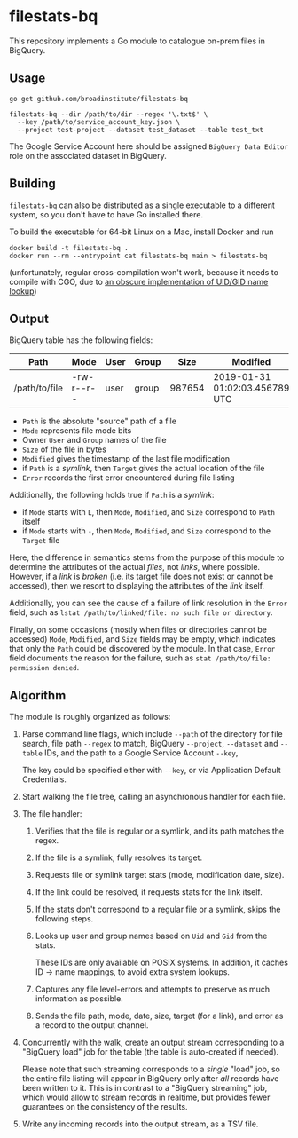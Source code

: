 # filestats-bq

This repository implements a Go module
to catalogue on-prem files in BigQuery.

## Usage

```
go get github.com/broadinstitute/filestats-bq

filestats-bq --dir /path/to/dir --regex '\.txt$' \
  --key /path/to/service_account_key.json \
  --project test-project --dataset test_dataset --table test_txt
```

The Google Service Account here should be assigned
`BigQuery Data Editor` role on the associated dataset in BigQuery.

## Building

`filestats-bq` can also be distributed as a single executable
to a different system, so you don't have to have Go installed there.

To build the executable for 64-bit Linux on a Mac, install Docker and run
```
docker build -t filestats-bq .
docker run --rm --entrypoint cat filestats-bq main > filestats-bq
```
(unfortunately, regular cross-compilation won't work,
because it needs to compile with CGO, due to
[an obscure implementation of UID/GID name lookup](https://golang.org/pkg/os/user/#pkg-overview))

## Output

BigQuery table has the following fields:

| Path          | Mode       | User | Group | Size   |        Modified                | Target               | Error |
| ------------- | ---------- | ---- | ----- | ------ | ------------------------------ | -------------------- | ----- |
| /path/to/file | -rw-r--r-- | user | group | 987654 | 2019-01-31 01:02:03.456789 UTC | /path/to/linked/file | null  |

- `Path` is the absolute "source" path of a file
- `Mode` represents file mode bits
- Owner `User` and `Group` names of the file
- `Size` of the file in bytes
- `Modified` gives the timestamp of the last file modification
- if `Path` is a _symlink_, then `Target` gives the actual location of the file
- `Error` records the first error encountered during file listing

Additionally, the following holds true if `Path` is a _symlink_:
- if `Mode` starts with `L`, then `Mode`, `Modified`, and `Size` correspond to `Path` itself
- if `Mode` starts with `-`, then `Mode`, `Modified`, and `Size` correspond to the `Target` file

Here, the difference in semantics stems from the purpose of this module
to determine the attributes of the actual _files_, not _links_, where possible.
However, if a _link_ is _broken_ (i.e. its target file does not exist
or cannot be accessed), then we resort to displaying the attributes of the _link_ itself.

Additionally, you can see the cause of a failure of link resolution
in the `Error` field, such as `lstat /path/to/linked/file: no such file or directory`.

Finally, on some occasions (mostly when files or directories cannot be accessed)
`Mode`, `Modified`, and `Size` fields may be empty, which indicates that
only the `Path` could be discovered by the module.
In that case, `Error` field documents the reason for the failure, such as
`stat /path/to/file: permission denied`.

## Algorithm

The module is roughly organized as follows:

1.  Parse command line flags, which include
    `--path` of the directory for file search,
    file path `--regex` to match,
    BigQuery `--project`, `--dataset` and `--table` IDs,
    and the path to a Google Service Account `--key`,

    The key could be specified either with `--key`,
    or via Application Default Credentials.

2.  Start walking the file tree,
    calling an asynchronous handler for each file.

3.  The file handler:

    1.  Verifies that the file is regular or a symlink,
        and its path matches the regex.

    2.  If the file is a symlink,
        fully resolves its target.

    3.  Requests file or symlink target stats
        (mode, modification date, size).

    4.  If the link could be resolved,
        it requests stats for the link itself.

    5.  If the stats don't correspond to
        a regular file or a symlink,
        skips the following steps.

    6.  Looks up user and group names
        based on `Uid` and `Gid` from the stats.

        These IDs are only available on POSIX systems.
        In addition, it caches ID -> name mappings,
        to avoid extra system lookups.

    7.  Captures any file level-errors and attempts
        to preserve as much information as possible.

    8.  Sends the file path, mode, date, size, target (for a link), and error
        as a record to the output channel.

4.  Concurrently with the walk, create an output stream
    corresponding to a "BigQuery load" job for the table
    (the table is auto-created if needed).

    Please note that such streaming corresponds to
    a _single_ "load" job, so the entire file listing
    will appear in BigQuery only after
    _all_ records have been written to it.
    This is in contrast to a "BigQuery streaming" job,
    which would allow to stream records in realtime,
    but provides fewer guarantees on the consistency
    of the results.

5.  Write any incoming records into the output stream,
    as a TSV file.
